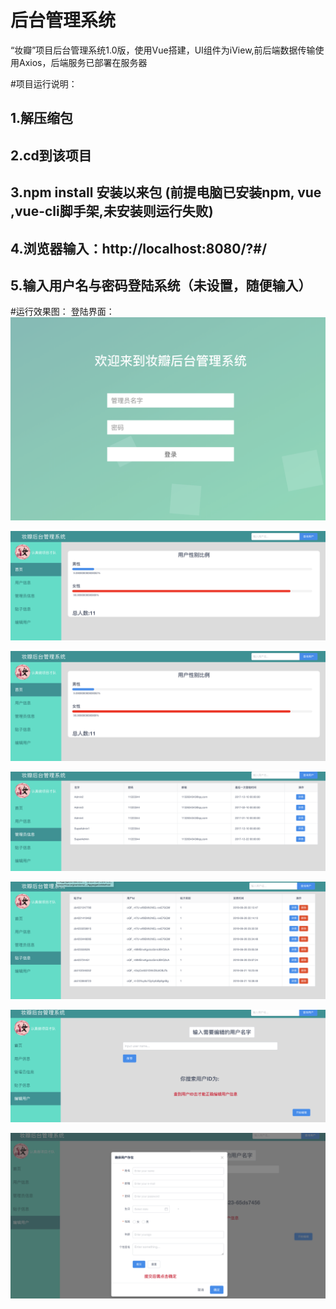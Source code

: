 # 后台管理系统
“妆瓣”项目后台管理系统1.0版，使用Vue搭建，UI组件为iView,前后端数据传输使用Axios，后端服务已部署在服务器

#项目运行说明：
##  1.解压缩包
##  2.cd到该项目
##  3.npm install   安装以来包 (前提电脑已安装npm, vue ,vue-cli脚手架,未安装则运行失败)
##  4.浏览器输入：http://localhost:8080/?#/
##  5.输入用户名与密码登陆系统（未设置，随便输入）

#运行效果图：
登陆界面：
![image](https://github.com/EZFY/-ZhuangBan-Background-management-system/blob/master/image/屏幕快照%202019-07-02%20下午7.14.07.png)

![image](https://github.com/EZFY/-ZhuangBan-Background-management-system/blob/master/image/屏幕快照%202019-07-02%20下午7.12.20.png)

![image](https://github.com/EZFY/-ZhuangBan-Background-management-system/blob/master/image/屏幕快照%202019-07-02%20下午7.12.20.png)

![image](https://github.com/EZFY/-ZhuangBan-Background-management-system/blob/master/image/屏幕快照%202019-07-02%20下午7.12.53.png)

![image](https://github.com/EZFY/-ZhuangBan-Background-management-system/blob/master/image/屏幕快照%202019-07-02%20下午7.13.03.png)

![image](https://github.com/EZFY/-ZhuangBan-Background-management-system/blob/master/image/屏幕快照%202019-07-02%20下午7.13.14.png)

![image](https://github.com/EZFY/-ZhuangBan-Background-management-system/blob/master/image/屏幕快照%202019-07-02%20下午7.13.34.png)
